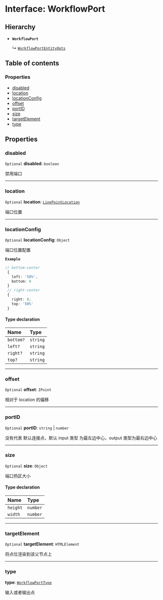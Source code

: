 # Interface: WorkflowPort

## Hierarchy

* **`WorkflowPort`**

  ↳ [`WorkflowPortEntityOpts`](/auto-docs/free-layout-core/interfaces/WorkflowPortEntityOpts.md)

## Table of contents

### Properties

* [disabled](/auto-docs/free-layout-core/interfaces/WorkflowPort.md#disabled)
* [location](/auto-docs/free-layout-core/interfaces/WorkflowPort.md#location)
* [locationConfig](/auto-docs/free-layout-core/interfaces/WorkflowPort.md#locationconfig)
* [offset](/auto-docs/free-layout-core/interfaces/WorkflowPort.md#offset)
* [portID](/auto-docs/free-layout-core/interfaces/WorkflowPort.md#portid)
* [size](/auto-docs/free-layout-core/interfaces/WorkflowPort.md#size)
* [targetElement](/auto-docs/free-layout-core/interfaces/WorkflowPort.md#targetelement)
* [type](/auto-docs/free-layout-core/interfaces/WorkflowPort.md#type)

## Properties

### disabled

`Optional` **disabled**: `boolean`

禁用端口

***

### location

`Optional` **location**: [`LinePointLocation`](/auto-docs/free-layout-core/types/LinePointLocation.md)

端口位置

***

### locationConfig

`Optional` **locationConfig**: `Object`

端口位置配置

**`Example`**

```ts
// bottom-center
 {
   left: '50%',
   bottom: 0
 }
 // right-center
 {
   right: 0,
   top: '50%'
 }
```

#### Type declaration

| Name | Type |
| :------ | :------ |
| `bottom?` | `string` | `number` |
| `left?` | `string` | `number` |
| `right?` | `string` | `number` |
| `top?` | `string` | `number` |

***

### offset

`Optional` **offset**: `IPoint`

相对于 location 的偏移

***

### portID

`Optional` **portID**: `string` | `number`

没有代表 默认连接点，默认 input 类型 为最左边中心，output 类型为最右边中心

***

### size

`Optional` **size**: `Object`

端口热区大小

#### Type declaration

| Name | Type |
| :------ | :------ |
| `height` | `number` |
| `width` | `number` |

***

### targetElement

`Optional` **targetElement**: `HTMLElement`

将点位渲染到该父节点上

***

### type

**type**: [`WorkflowPortType`](/auto-docs/free-layout-core/types/WorkflowPortType.md)

输入或者输出点
